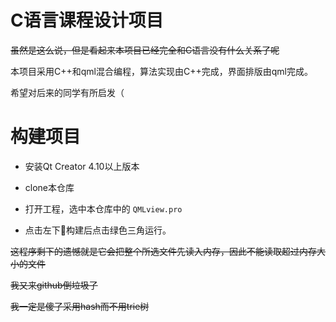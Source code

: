# C语言课程设计项目

~~虽然是这么说，但是看起来本项目已经完全和C语言没有什么关系了呢~~

本项目采用C++和qml混合编程，算法实现由C++完成，界面排版由qml完成。

希望对后来的同学有所启发（

# 构建项目

+ 安装Qt Creator 4.10以上版本

+ clone本仓库

+ 打开工程，选中本仓库中的 ` QMLview.pro `

+ 点击左下🔨构建后点击绿色三角运行。

~~这程序剩下的遗憾就是它会把整个所选文件先读入内存，因此不能读取超过内存大小的文件~~

~~我又来github倒垃圾了~~

~~我一定是傻了采用hash而不用trie树~~
